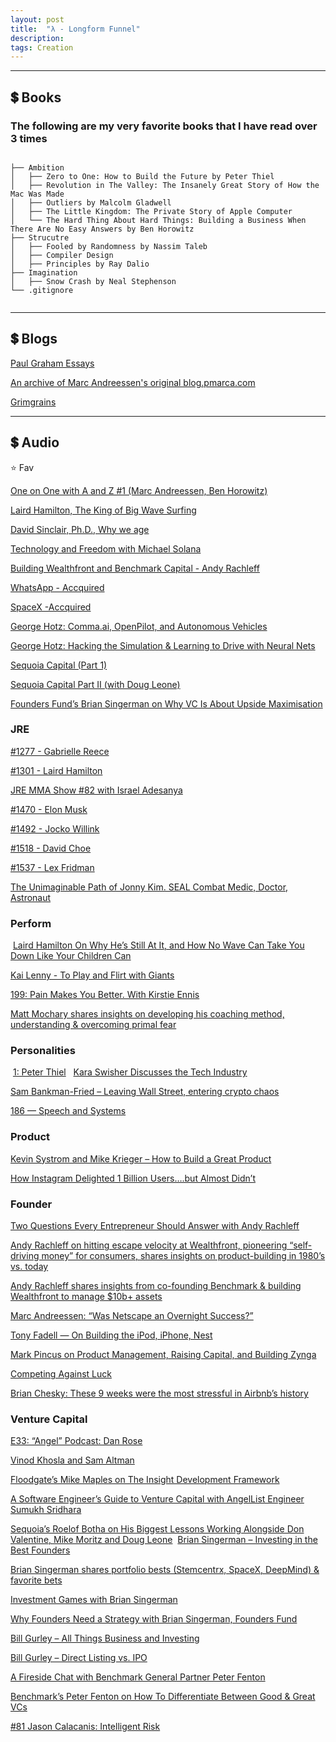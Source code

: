 ```yaml
---
layout: post
title:  "λ - Longform Funnel"
description:
tags: Creation
---
```



---

## 💲 Books

### The following are my very favorite books that I have read over 3 times

```

├── Ambition
│   ├── Zero to One: How to Build the Future by Peter Thiel
│   ├── Revolution in The Valley: The Insanely Great Story of How the Mac Was Made
│   ├── Outliers by Malcolm Gladwell
│   ├── The Little Kingdom: The Private Story of Apple Computer
│   └── The Hard Thing About Hard Things: Building a Business When There Are No Easy Answers by Ben Horowitz
├── Strucutre
│   ├── Fooled by Randomness by Nassim Taleb
│   ├── Compiler Design
│   ├── Principles by Ray Dalio
├── Imagination
│   ├── Snow Crash by Neal Stephenson
└── .gitignore


```

---

## 💲 Blogs

[Paul Graham Essays](http://www.paulgraham.com/articles.html)

[An archive of Marc Andreessen's original blog.pmarca.com](https://pmarchive.com/)

[Grimgrains](https://grimgrains.com/site/home.html)

---

## 💲 Audio 

 ⭐️ Fav

[One on One with A and Z #1 (Marc Andreessen, Ben Horowitz)](https://a16z-live.simplecast.com/episodes/one-on-one-with-a-and-z-1) 

[Laird Hamilton, The King of Big Wave Surfing](https://overcast.fm/+Kebuyne2U) 

[David Sinclair, Ph.D., Why we age](https://overcast.fm/+RxHFj_HuQ) 

[Technology and Freedom with Michael Solana](https://overcast.fm/+LDKfmgVl4) 

[Building Wealthfront and Benchmark Capital - Andy Rachleff](https://overcast.fm/+RxHHvZE-E)

[WhatsApp - Accquired](https://overcast.fm/+Faxk8-xy4) 

[SpaceX -Accquired](https://overcast.fm/+FaxmmY8Jw)

[George Hotz: Comma.ai, OpenPilot, and Autonomous Vehicles](https://overcast.fm/+OcVemfsMA) 

[George Hotz: Hacking the Simulation & Learning to Drive with Neural Nets](https://overcast.fm/+eZyD4C9r8)

[Sequoia Capital (Part 1)](https://overcast.fm/+FaxnVsu28) 

[Sequoia Capital Part II (with Doug Leone)](https://overcast.fm/+FaxleB3SE)

[Founders Fund’s Brian Singerman on Why VC Is About Upside Maximisation](https://overcast.fm/+EBTDYsCTs) 


### JRE

[#1277 - Gabrielle Reece](https://overcast.fm/+ubw8Lc) 

[#1301 - Laird Hamilton](https://overcast.fm/+sUjLsg)

[JRE MMA Show #82 with Israel Adesanya](https://overcast.fm/+vmMVPQ)

[#1470 - Elon Musk](https://overcast.fm/+uV0oxo)

[#1492 - Jocko Willink](https://overcast.fm/+t4F1A8)

[#1518 - David Choe](https://overcast.fm/+tmghc0)

[#1537 - Lex Fridman](https://overcast.fm/+sTG3uQ)

[The Unimaginable Path of Jonny Kim. SEAL Combat Medic, Doctor, Astronaut](https://overcast.fm/+H091lRsno) 

### Perform
‌
[Laird Hamilton On Why He’s Still At It, and How No Wave Can Take You Down Like Your Children Can](https://overcast.fm/+WMlg45hKM) 

[Kai Lenny - To Play and Flirt with Giants](https://overcast.fm/+TYXJdCtcs) 

[199: Pain Makes You Better. With Kirstie Ennis](https://overcast.fm/+H091o2B94) 

[Matt Mochary shares insights on developing his coaching method, understanding & overcoming primal fear](https://overcast.fm/+JyHzHqw0) 


### Personalities
‌
[1: Peter Thiel](https://overcast.fm/+TYXIxmwvs)
‌
‌
[Kara Swisher Discusses the Tech Industry](https://overcast.fm/+JWZQmgCNY) 

‌[Sam Bankman-Fried – Leaving Wall Street, entering crypto chaos](https://overcast.fm/+ECBipipnE) 

[186 — Speech and Systems](https://overcast.fm/+BihmkAFts) 

### Product

[Kevin Systrom and Mike Krieger – How to Build a Great Product](https://overcast.fm/+Lzu3n3SHk) 

[How Instagram Delighted 1 Billion Users….but Almost Didn’t](https://overcast.fm/+Vl3ssPn0E) 

### Founder

[Two Questions Every Entrepreneur Should Answer with Andy Rachleff](https://overcast.fm/+Kebvi4eEM)

[Andy Rachleff on hitting escape velocity at Wealthfront, pioneering “self-driving money” for consumers, shares insights on product-building in 1980’s vs. today](https://overcast.fm/+JyH59Y4o) 

[Andy Rachleff shares insights from co-founding Benchmark & building Wealthfront to manage $10b+ assets](https://overcast.fm/+JyGG-Hh0) 

[Marc Andreessen: “Was Netscape an Overnight Success?”](https://overcast.fm/+Vl3uOo3L0) 

[Tony Fadell — On Building the iPod, iPhone, Nest](https://overcast.fm/+Kebs87fGM) 


[Mark Pincus on Product Management, Raising Capital, and Building Zynga](https://overcast.fm/+LDKc0QhfE) 

[Competing Against Luck](https://overcast.fm/+BlzGMVAuw) 

[Brian Chesky: These 9 weeks were the most stressful in Airbnb’s history](https://overcast.fm/+QLduFtuqA)



### Venture Capital

[E33: “Angel” Podcast: Dan Rose](https://overcast.fm/+JyHOtY_w)

[Vinod Khosla and Sam Altman](https://overcast.fm/+Jb6AJOEl8) 

‌[Floodgate’s Mike Maples on The Insight Development Framework](https://overcast.fm/+EBTAjs_8Q) 

[A Software Engineer’s Guide to Venture Capital with AngelList Engineer Sumukh Sridhara](https://overcast.fm/+aHPg3C1c8) 

[Sequoia’s Roelof Botha on His Biggest Lessons Working Alongside Don Valentine, Mike Moritz and Doug Leone](https://overcast.fm/+OozPL0EXQ)
‌
[Brian Singerman – Investing in the Best Founders](https://overcast.fm/+Lzu2_Kztw) 

[Brian Singerman shares portfolio bests (Stemcentrx, SpaceX, DeepMind) & favorite bets](https://overcast.fm/+JyG5oTg0) 

[Investment Games with Brian Singerman](https://softwareengineeringdaily.com/2018/06/08/investment-games-with-brian-singerman/) 

[Why Founders Need a Strategy with Brian Singerman, Founders Fund](https://overcast.fm/+70-4DN7o) 

[Bill Gurley – All Things Business and Investing ](https://overcast.fm/+Lzu34WCU0) 

[Bill Gurley – Direct Listing vs. IPO ](https://overcast.fm/+Lzu1jgYOo) 

[A Fireside Chat with Benchmark General Partner Peter Fenton](https://overcast.fm/+GRY8VGEBc) 

[Benchmark’s Peter Fenton on How To Differentiate Between Good & Great VCs](https://overcast.fm/+EBTCRZOw0) 

[#81 Jason Calacanis: Intelligent Risk](https://overcast.fm/+OxeZ_FGI8) 

